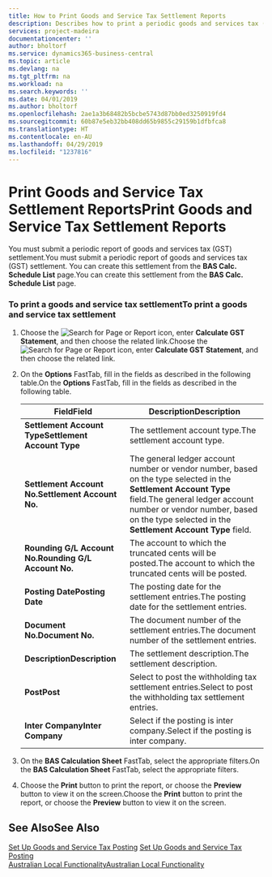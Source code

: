 ```yaml
---
title: How to Print Goods and Service Tax Settlement Reports
description: Describes how to print a periodic goods and services tax (GST) settlement.
services: project-madeira
documentationcenter: ''
author: bholtorf
ms.service: dynamics365-business-central
ms.topic: article
ms.devlang: na
ms.tgt_pltfrm: na
ms.workload: na
ms.search.keywords: ''
ms.date: 04/01/2019
ms.author: bholtorf
ms.openlocfilehash: 2ae1a3b68482b5bcbe5743d87bb0ed3250919fd4
ms.sourcegitcommit: 60b87e5eb32bb408dd65b9855c29159b1dfbfca8
ms.translationtype: HT
ms.contentlocale: en-AU
ms.lasthandoff: 04/29/2019
ms.locfileid: "1237816"
---
```

# <a name="print-goods-and-service-tax-settlement-reports"></a><span data-ttu-id="b80f8-103">Print Goods and Service Tax Settlement Reports</span><span class="sxs-lookup"><span data-stu-id="b80f8-103">Print Goods and Service Tax Settlement Reports</span></span>
<span data-ttu-id="b80f8-104">You must submit a periodic report of goods and services tax (GST) settlement.</span><span class="sxs-lookup"><span data-stu-id="b80f8-104">You must submit a periodic report of goods and services tax (GST) settlement.</span></span> <span data-ttu-id="b80f8-105">You can create this settlement from the **BAS Calc. Schedule List** page.</span><span class="sxs-lookup"><span data-stu-id="b80f8-105">You can create this settlement from the **BAS Calc. Schedule List** page.</span></span>  

### <a name="to-print-a-goods-and-service-tax-settlement"></a><span data-ttu-id="b80f8-106">To print a goods and service tax settlement</span><span class="sxs-lookup"><span data-stu-id="b80f8-106">To print a goods and service tax settlement</span></span>  
1.  <span data-ttu-id="b80f8-107">Choose the ![Search for Page or Report](../../media/ui-search/search_small.png "Search for Page or Report icon") icon, enter **Calculate GST Statement**, and then choose the related link.</span><span class="sxs-lookup"><span data-stu-id="b80f8-107">Choose the ![Search for Page or Report](../../media/ui-search/search_small.png "Search for Page or Report icon") icon, enter **Calculate GST Statement**, and then choose the related link.</span></span>  
2. <span data-ttu-id="b80f8-108">On the **Options** FastTab, fill in the fields as described in the following table.</span><span class="sxs-lookup"><span data-stu-id="b80f8-108">On the **Options** FastTab, fill in the fields as described in the following table.</span></span>  

    |<span data-ttu-id="b80f8-109">Field</span><span class="sxs-lookup"><span data-stu-id="b80f8-109">Field</span></span>|<span data-ttu-id="b80f8-110">Description</span><span class="sxs-lookup"><span data-stu-id="b80f8-110">Description</span></span>|  
    |---------------------------------|---------------------------------------|  
    |<span data-ttu-id="b80f8-111">**Settlement Account Type**</span><span class="sxs-lookup"><span data-stu-id="b80f8-111">**Settlement Account Type**</span></span>|<span data-ttu-id="b80f8-112">The settlement account type.</span><span class="sxs-lookup"><span data-stu-id="b80f8-112">The settlement account type.</span></span>|  
    |<span data-ttu-id="b80f8-113">**Settlement Account No.**</span><span class="sxs-lookup"><span data-stu-id="b80f8-113">**Settlement Account No.**</span></span>|<span data-ttu-id="b80f8-114">The general ledger account number or vendor number, based on the type selected in the **Settlement Account Type** field.</span><span class="sxs-lookup"><span data-stu-id="b80f8-114">The general ledger account number or vendor number, based on the type selected in the **Settlement Account Type** field.</span></span>|  
    |<span data-ttu-id="b80f8-115">**Rounding G/L Account No.**</span><span class="sxs-lookup"><span data-stu-id="b80f8-115">**Rounding G/L Account No.**</span></span>|<span data-ttu-id="b80f8-116">The account to which the truncated cents will be posted.</span><span class="sxs-lookup"><span data-stu-id="b80f8-116">The account to which the truncated cents will be posted.</span></span>|  
    |<span data-ttu-id="b80f8-117">**Posting Date**</span><span class="sxs-lookup"><span data-stu-id="b80f8-117">**Posting Date**</span></span>|<span data-ttu-id="b80f8-118">The posting date for the settlement entries.</span><span class="sxs-lookup"><span data-stu-id="b80f8-118">The posting date for the settlement entries.</span></span>|  
    |<span data-ttu-id="b80f8-119">**Document No.**</span><span class="sxs-lookup"><span data-stu-id="b80f8-119">**Document No.**</span></span>|<span data-ttu-id="b80f8-120">The document number of the settlement entries.</span><span class="sxs-lookup"><span data-stu-id="b80f8-120">The document number of the settlement entries.</span></span>|  
    |<span data-ttu-id="b80f8-121">**Description**</span><span class="sxs-lookup"><span data-stu-id="b80f8-121">**Description**</span></span>|<span data-ttu-id="b80f8-122">The settlement description.</span><span class="sxs-lookup"><span data-stu-id="b80f8-122">The settlement description.</span></span>|  
    |<span data-ttu-id="b80f8-123">**Post**</span><span class="sxs-lookup"><span data-stu-id="b80f8-123">**Post**</span></span>|<span data-ttu-id="b80f8-124">Select to post the withholding tax settlement entries.</span><span class="sxs-lookup"><span data-stu-id="b80f8-124">Select to post the withholding tax settlement entries.</span></span>|  
    |<span data-ttu-id="b80f8-125">**Inter Company**</span><span class="sxs-lookup"><span data-stu-id="b80f8-125">**Inter Company**</span></span>|<span data-ttu-id="b80f8-126">Select if the posting is inter company.</span><span class="sxs-lookup"><span data-stu-id="b80f8-126">Select if the posting is inter company.</span></span>|  

3. <span data-ttu-id="b80f8-127">On the **BAS Calculation Sheet** FastTab, select the appropriate filters.</span><span class="sxs-lookup"><span data-stu-id="b80f8-127">On the **BAS Calculation Sheet** FastTab, select the appropriate filters.</span></span>  
4. <span data-ttu-id="b80f8-128">Choose the **Print** button to print the report, or choose the **Preview** button to view it on the screen.</span><span class="sxs-lookup"><span data-stu-id="b80f8-128">Choose the **Print** button to print the report, or choose the **Preview** button to view it on the screen.</span></span>  

## <a name="see-also"></a><span data-ttu-id="b80f8-129">See Also</span><span class="sxs-lookup"><span data-stu-id="b80f8-129">See Also</span></span>  
<span data-ttu-id="b80f8-130">[Set Up Goods and Service Tax Posting](how-to-set-up-goods-and-service-tax-posting.md) </span><span class="sxs-lookup"><span data-stu-id="b80f8-130">[Set Up Goods and Service Tax Posting](how-to-set-up-goods-and-service-tax-posting.md) </span></span>  
[<span data-ttu-id="b80f8-131">Australian Local Functionality</span><span class="sxs-lookup"><span data-stu-id="b80f8-131">Australian Local Functionality</span></span>](australia-local-functionality.md)  
